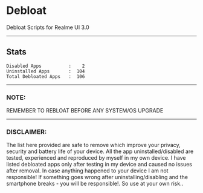 # Debloat
Debloat Scripts for Realme UI 3.0

-----

## Stats
```
Disabled Apps          :    2
Uninstalled Apps       :  104
Total Debloated Apps   :  106
```

-----

### NOTE:

REMEMBER TO REBLOAT BEFORE ANY SYSTEM/OS UPGRADE

-----

### DISCLAIMER:

The list here provided are safe to remove which improve your privacy, security and battery life of your device. All the app uninstalled/disabled are tested, experienced and reproduced by myself in my own device. I have listed debloated apps only after testing in my device and caused no issues after removal. In case anything happened to your device I am not responsible! If something goes wrong after uninstalling/disabling and the smartphone breaks - you will be responsible!. So use at your own risk..

